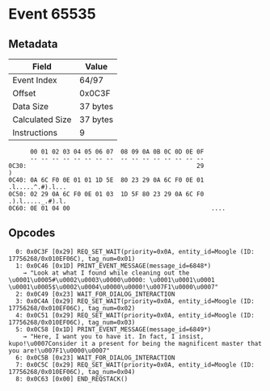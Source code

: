 # Event 65535

## Metadata

| Field           | Value    |
|-----------------|----------|
| Event Index     | 64/97    |
| Offset          | 0x0C3F   |
| Data Size       | 37 bytes |
| Calculated Size | 37 bytes |
| Instructions    | 9        |

```
      00 01 02 03 04 05 06 07  08 09 0A 0B 0C 0D 0E 0F
      -- -- -- -- -- -- -- --  -- -- -- -- -- -- -- --
0C30:                                               29                 )
0C40: 0A 6C F0 0E 01 01 1D 5E  80 23 29 0A 6C F0 0E 01  .l.....^.#).l...
0C50: 02 29 0A 6C F0 0E 01 03  1D 5F 80 23 29 0A 6C F0  .).l....._.#).l.
0C60: 0E 01 04 00                                       ....            
```

## Opcodes

```
  0: 0x0C3F [0x29] REQ_SET_WAIT(priority=0x0A, entity_id=Moogle (ID: 17756268/0x010EF06C), tag_num=0x01)
  1: 0x0C46 [0x1D] PRINT_EVENT_MESSAGE(message_id=6848*)
    → "Look at what I found while cleaning out the \u0001\u0005#\u0002\u0003\u0000\u0000: \u0001\u0001\u0001 \u0001\u0005$\u0002\u0004\u0000\u0000!\u007F1\u0000\u0007"
  2: 0x0C49 [0x23] WAIT_FOR_DIALOG_INTERACTION
  3: 0x0C4A [0x29] REQ_SET_WAIT(priority=0x0A, entity_id=Moogle (ID: 17756268/0x010EF06C), tag_num=0x02)
  4: 0x0C51 [0x29] REQ_SET_WAIT(priority=0x0A, entity_id=Moogle (ID: 17756268/0x010EF06C), tag_num=0x03)
  5: 0x0C58 [0x1D] PRINT_EVENT_MESSAGE(message_id=6849*)
    → "Here, I want you to have it. In fact, I insist, kupo!\u0007Consider it a present for being the magnificent master that you are!\u007F1\u0000\u0007"
  6: 0x0C5B [0x23] WAIT_FOR_DIALOG_INTERACTION
  7: 0x0C5C [0x29] REQ_SET_WAIT(priority=0x0A, entity_id=Moogle (ID: 17756268/0x010EF06C), tag_num=0x04)
  8: 0x0C63 [0x00] END_REQSTACK()
```
